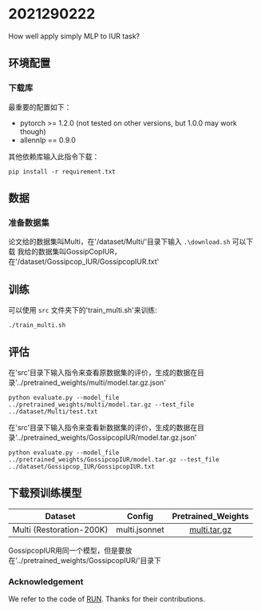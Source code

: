 # 2021290222
How well apply simply MLP to IUR task?
## 环境配置
### 下载库
最重要的配置如下：
- pytorch >= 1.2.0 (not tested on other versions, but 1.0.0 may work though)
- allennlp == 0.9.0

其他依赖库输入此指令下载：

```console
pip install -r requirement.txt
```
## 数据

### 准备数据集

论文给的数据集叫Multi，在'/dataset/Multi/'目录下输入 `.\download.sh` 可以下载
我给的数据集叫GossipCopIUR，在'/dataset/Gossipcop_IUR/GossipcopIUR.txt'

## 训练

可以使用 `src` 文件夹下的'train_multi.sh'来训练:

```console
./train_multi.sh
```

## 评估
在'src'目录下输入指令来查看原数据集的评价，生成的数据在目录'../pretrained_weights/multi/model.tar.gz.json'
```concolse
python evaluate.py --model_file ../pretrained_weights/multi/model.tar.gz --test_file ../dataset/Multi/test.txt
```
在'src'目录下输入指令来查看新数据集的评价，生成的数据在目录'../pretrained_weights/GossipcopIUR/model.tar.gz.json'
```concolse
python evaluate.py --model_file ../pretrained_weights/GossipcopIUR/model.tar.gz --test_file ../dataset/Gossipcop_IUR/GossipcopIUR.txt
```

## 下载预训练模型
| Dataset | Config | Pretrained_Weights |
| :---: | :---: | :---: |
| Multi (Restoration-200K) | multi.jsonnet | [multi.tar.gz](https://drive.google.com/file/d/1uRrbpqOw1Nga1maSnX0gWF1kSp0ncB48/view?usp=share_link) |
GossipcopIUR用同一个模型，但是要放在'../pretrained_weights/GossipcopIUR/'目录下

### Acknowledgement

We refer to the code of [RUN](https://github.com/microsoft/ContextualSP/tree/master/incomplete_utterance_rewriting). Thanks for their contributions.
